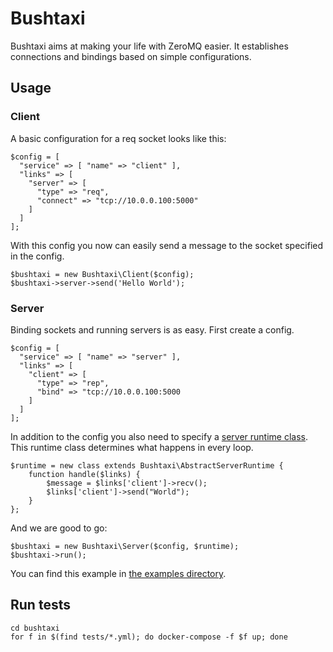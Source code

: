 # Bushtaxi

Bushtaxi aims at making your life with ZeroMQ easier. It establishes connections and bindings based on simple configurations.

## Usage

### Client

A basic configuration for a req socket looks like this:

```
$config = [
  "service" => [ "name" => "client" ],
  "links" => [
    "server" => [
      "type" => "req",
      "connect" => "tcp://10.0.0.100:5000"
    ]
  ]
];
```

With this config you now can easily send a message to the socket specified in the config.

```
$bushtaxi = new Bushtaxi\Client($config);
$bushtaxi->server->send('Hello World');
```

### Server

Binding sockets and running servers is as easy. First create a config.

```
$config = [
  "service" => [ "name" => "server" ],
  "links" => [
    "client" => [
	  "type" => "rep",
      "bind" => "tcp://10.0.0.100:5000
    ]
  ]
];
```

In addition to the config you also need to specify a [server runtime class](./src/Bushtaxi/ServerRuntime.php). This runtime class determines what happens in every loop.

```
$runtime = new class extends Bushtaxi\AbstractServerRuntime {
    function handle($links) {
		$message = $links['client']->recv();
		$links['client']->send("World");
    }
};
```

And we are good to go:

```
$bushtaxi = new Bushtaxi\Server($config, $runtime);
$bushtaxi->run();
```

You can find this example in [the examples directory](./examples).

## Run tests

```
cd bushtaxi
for f in $(find tests/*.yml); do docker-compose -f $f up; done
```
